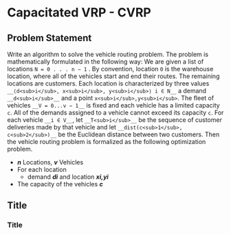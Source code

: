 # Capacitated VRP - CVRP

## Problem Statement

Write an algorithm to solve the vehicle routing problem. The problem is mathematically formulated in the following way: We are given a list of locations `N = 0 . . . n − 1` . By convention, location `0` is the warehouse location, where all of the vehicles start and end their routes. The remaining locations are customers. Each location is characterized by three values `__⟨d<sub>i</sub>, x<sub>i</sub>, y<sub>i</sub>⟩ i ∈ N__` a demand `__d<sub>i</sub>__` and a point `x<sub>i</sub>,y<sub>i</sub>`. The fleet of vehicles `__V = 0...v − 1__` is fixed and each vehicle has a limited capacity `c`. All of the demands assigned to a vehicle cannot exceed its capacity `c`. For each vehicle `__i ∈ V__`, let `__T<sub>i</sub>__` be the sequence of customer deliveries made by that vehicle and let `__dist(c<sub>1</sub>, c<sub>2</sub>)__` be the Euclidean distance between two customers. Then the vehicle routing problem is formalized as the following optimization problem.

* *__n__* Locations, *__v__* Vehicles
* For each location
  * demand *__di__* and location *__xi,yi__*
* The capacity of the vehicles *__c__*

## Title

### Title
